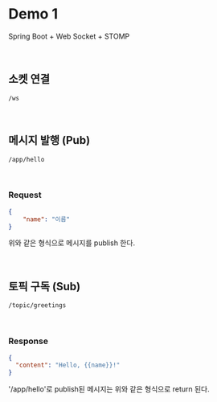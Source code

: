 # Demo 1
Spring Boot + Web Socket + STOMP

<br>

## 소켓 연결
```
/ws
```

<br>

## 메시지 발행 (Pub)
```
/app/hello
```
<br>

### Request
```json
{
    "name": "이름"
}
```
위와 같은 형식으로 메시지를 publish 한다.

<br>

## 토픽 구독 (Sub)
```
/topic/greetings
```

<br>

### Response
```json
{
  "content": "Hello, {{name}}!"
}
```
'/app/hello'로 publish된 메시지는 위와 같은 형식으로 return 된다.